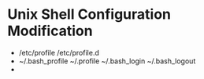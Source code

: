 # Unix Shell Configuration Modification
-  /etc/profile   /etc/profile.d
-  ~/.bash_profile  ~/.profile  ~/.bash_login ~/.bash_logout
-  
